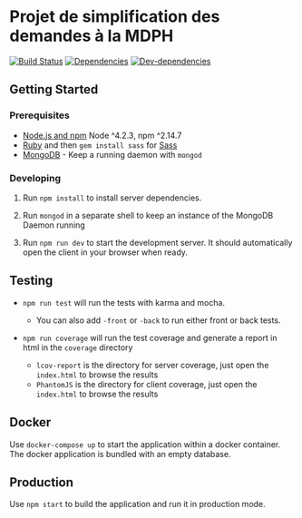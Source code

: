 Projet de simplification des demandes à la MDPH
================================================


[![Build Status](https://circleci.com/gh/sgmap/mdph.svg?style=svg)](https://circleci.com/gh/sgmap/mdph)
[![Dependencies](https://david-dm.org/sgmap/mdph.svg)](https://david-dm.org/sgmap/mdph#info=dependencies&view=table)
[![Dev-dependencies](https://david-dm.org/sgmap/mdph/dev-status.svg)](https://david-dm.org/sgmap/mdph#info=devDependencies&view=table)

## Getting Started

### Prerequisites

- [Node.js and npm](https://nodejs.org/) Node ^4.2.3, npm ^2.14.7
- [Ruby](https://www.ruby-lang.org) and then `gem install sass` for [Sass](http://sass-lang.com/)
- [MongoDB](https://www.mongodb.org/) - Keep a running daemon with `mongod`

### Developing

1. Run `npm install` to install server dependencies.

2. Run `mongod` in a separate shell to keep an instance of the MongoDB Daemon running

3. Run `npm run dev` to start the development server. It should automatically open the client in your browser when ready.

## Testing

- `npm run test` will run the tests with karma and mocha.
  - You can also add `-front` or `-back` to run either front or back tests.

- `npm run coverage` will run the test coverage and generate a report in html in the `coverage` directory
  - `lcov-report` is the directory for server coverage, just open the `index.html` to browse the results
  - `PhantomJS` is the directory for client coverage, just open the `index.html` to browse the results

## Docker

Use `docker-compose up` to start the application within a docker container.
The docker application is bundled with an empty database.

## Production

Use `npm start` to build the application and run it in production mode.
